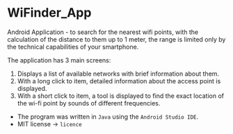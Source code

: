 # WiFinder_App
Android Application - to search for the nearest wifi points, with the calculation of the distance to them up to 1 meter, the range is limited only by the technical capabilities of your smartphone.

The application has 3 main screens:
1) Displays a list of available networks with brief information about them.
2) With a long click to item, detailed information about the access point is displayed.
3) With a short click to item, a tool is displayed to find the exact location of the wi-fi point by sounds of different frequencies.

- The program was written in `Java` using the `Android Studio IDE`.
- MIT license -> `licence`
